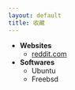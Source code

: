 ```yaml
---
layout: default
title: 收藏
---
```



* **Websites**
    * [reddit.com](https://reddit.com)
* **Softwares**
    * Ubuntu
    * Freebsd
